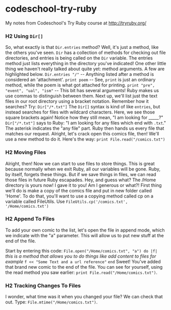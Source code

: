 # codeschool-try-ruby
My notes from Codeschool's Try Ruby course at http://tryruby.org/

### H2 Using `Dir[]`
So, what exactly is that `Dir.entries` method? Well, it's just a method, like the others you've seen. `Dir` has a collection of methods for checking out file directories, and entries is being called on the `Dir` variable. The entries method just lists everything in the directory you've indicated!
One other little thing we haven't really talked about quite yet: method arguments. A few are highlighted below.
`Dir.entries "/"` -- Anything listed after a method is considered an 'attachment'.
`print poem` -- See, `print` is just an ordinary method, while the poem is what got attached for printing.
`print "pre", "event", "ual", "ism"` -- This bit has several arguments! Ruby makes us use commas to distinguish between them.
Next up, we'll list just the text files in our root directory using a bracket notation. Remember how it searches?
Try: `Dir["/*.txt"]`
The `Dir[]` syntax is kind of like `entries`, but instead searches for files with wildcard characters.
Here, we see those square brackets again! Notice how they still mean, "I am looking for _____?"
`Dir["/*.txt"]` says to Ruby: "I am looking for any files which end with `.txt`." The asterisk indicates the "any file" part. Ruby then hands us every file that matches our request.
Alright, let's crack open this comics file, then! We'll use a new method to do it.
Here's the way: `print File.read("/comics.txt")`

### H2 Moving Files
Alright, then! Now we can start to use files to store things. This is great because normally when we exit Ruby, all our variables will be gone. Ruby, by itself, forgets these things. But if we save things in files, we can read those files in future Ruby escapades.
Hey, and guess what? The /Home directory is yours now! I gave it to you! Am I generous or what?!
First thing we'll do is make a copy of the comics file and put in new folder called 'Home'.
To do that, you'll want to use a copying method called cp on a variable called FileUtils.
Use `FileUtils.cp('/comics.txt', '/Home/comics.txt')`

### H2 Append To Files
To add your own comic to the list, let's open the file in append mode, which we indicate with the "a" parameter. This will allow us to put new stuff at the end of the file.

Start by entering this code: `File.open("/Home/comics.txt", "a") do |f|`
*this is a method that allows you to do things like add content to files for example*
`f << "Some Text and a url reference"`
`end`
Sweet! You've added that brand new comic to the end of the file. You can see for yourself, using the read method you saw earlier: `print File.read("/Home/comics.txt")`.

### H2 Tracking Changes To Files
I wonder, what time was it when you changed your file? We can check that out.
Type: `File.mtime("/Home/comics.txt")`.


